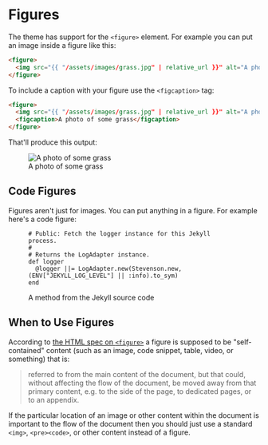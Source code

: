 Figures
=======

The theme has support for the `<figure>` element.  For example you can put an
image inside a figure like this:

```html
<figure>
  <img src="{{ "/assets/images/grass.jpg" | relative_url }}" alt="A photo of some grass">
</figure>
```

To include a caption with your figure use the `<figcaption>` tag:

```html
<figure>
  <img src="{{ "/assets/images/grass.jpg" | relative_url }}" alt="A photo of some grass">
  <figcaption>A photo of some grass</figcaption>
</figure>
```

That'll produce this output:

<figure>
  <img src="{{ "/assets/images/grass.jpg" | relative_url }}" alt="A photo of some grass">
  <figcaption>A photo of some grass</figcaption>
</figure>

Code Figures
------------

Figures aren't just for images. You can put anything in a figure. For example
here's a code figure:

<figure>
<pre><code># Public: Fetch the logger instance for this Jekyll process.
#
# Returns the LogAdapter instance.
def logger
  @logger ||= LogAdapter.new(Stevenson.new, (ENV["JEKYLL_LOG_LEVEL"] || :info).to_sym)
end</code></pre>
<figcaption>A method from the Jekyll source code</figcaption>
</figure>

When to Use Figures
-------------------

According to [the HTML spec on `<figure>`](http://w3c.github.io/html-reference/figure.html)
a figure is supposed to be "self-contained" content (such as an image, code
snippet, table, video, or something) that is:

> referred to from the main content of the document, but that could, without
> affecting the flow of the document, be moved away from that primary content,
> e.g. to the side of the page, to dedicated pages, or to an appendix.

If the particular location of an image or other content within the document is
important to the flow of the document then you should just use a standard
`<img>`, `<pre><code>`, or other content instead of a figure.
